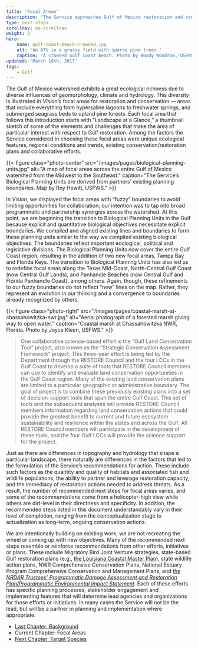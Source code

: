 ```yaml
---
title: 'Focal Areas'
description: 'The Service approaches Gulf of Mexico restoration and conservation using geographically based biological planning units that represent a convergence of boundaries already recognized and used by others.'
type: next-steps
scrollnav: no-scrollnav
weight: 3
hero:
    name: gulf-coast-beach-crowded.jpg
    alt: 'An ATV in a grassy field with sparse pine trees.'
    caption: 'A crowded Gulf Coast beach. Photo by Woody Woodrow, USFWS.'
updated: 'March 16th, 2017'
tags:
    - Gulf
---
```


The Gulf of Mexico watershed exhibits a great ecological richness due to diverse influences of geomorphology, climate and hydrology. This diversity is illustrated in _Vision’s_ focal areas for restoration and conservation — areas that include everything from hypersaline lagoons to freshwater springs, and submerged seagrass beds to upland pine forests. Each focal area that follows this introduction starts with “Landscape at a Glance,” a thumbnail sketch of some of the elements and challenges that make the area of particular interest with respect to Gulf restoration. Among the factors the Service considered in choosing these focal areas were unique ecological features, regional conditions and trends, existing conservation/restoration plans and collaborative efforts.

{{< figure class="photo-center" src="/images/pages/biological-planning-units.jpg" alt="A map of focal areas across the entire Gulf of Mexico watershed from the Midwest to the Southeast." caption="The Service’s Biological Planning Units are derived from partners’ existing planning boundaries. Map by Roy Hewitt, USFWS." >}}

In _Vision_, we displayed the focal areas with “fuzzy” boundaries to avoid limiting opportunities for collaboration; our intention was to tap into broad programmatic and partnership synergies across the watershed. At this point, we are beginning the transition to Biological Planning Units in the Gulf because explicit and quantitative biological objectives necessitate explicit boundaries. We compiled and aligned existing lines and boundaries to form these planning units similar to the way we compiled existing biological objectives. The boundaries reflect important ecological, political and legislative divisions. The Biological Planning Units now cover the entire Gulf Coast region, resulting in the addition of two new focal areas, Tampa Bay and Florida Keys. The transition to Biological Planning Units has also led us to redefine focal areas along the Texas Mid-Coast, North-Central Gulf Coast (now Central Gulf Lands), and Panhandle Beaches (now Central Gulf and Florida Panhandle Coast), among others. Again, though, these refinements to our fuzzy boundaries do not reflect “new” lines on the map. Rather, they represent an evolution in our thinking and a convergence to boundaries already recognized by others.

{{< figure class="photo-right" src="/images/pages/coastal-marsh-at-chassahowitzka-nwr.jpg" alt="Aerial photograph of a forested marsh giving way to open water." caption="Coastal marsh at Chassahowitzka NWR, Florida. Photo by Joyce Kleen, USFWS." >}}

> One collaborative science-based effort is the “Gulf Land Conservation Tool” project, also known as the “Strategic Conservation Assessment Framework” project. This three-year effort is being led by the Department through the RESTORE Council and the four LCCs in the Gulf Coast to develop a suite of tools that RESTORE Council members can use to identify and evaluate land conservation opportunities in the Gulf Coast region. Many of the existing land conservation plans are limited to a particular geographic or administrative boundary. The goal of project is to combine these previously existing plans into a set of decision-support tools that span the entire Gulf Coast. This set of tools and the subsequent analyses will provide RESTORE Council members information regarding land conservation actions that could provide the greatest benefit to current and future ecosystem sustainability and resilience within the states and across the Gulf. All RESTORE Council members will participate in the development of these tools, and the four Gulf LCCs will provide the science support for the project.

Just as there are differences in topography and hydrology that shape a particular landscape, there naturally are differences in the factors that led to the formulation of the Service’s recommendations for action. These include such factors as the quantity and quality of habitats and associated fish and wildlife populations, the ability to partner and leverage restoration capacity, and the immediacy of restoration actions needed to address threats. As a result, the number of recommended next steps for focal areas varies, and some of the recommendations come from a helicopter-high view while others are dirt-level in their directness and specificity. In addition, the recommended steps listed in this document understandably vary in their level of completion, ranging from the conceptualization stage to actualization as long-term, ongoing conservation actions.

We are intentionally building on existing work; we are not recreating the wheel or coming up with new objectives. Many of the recommended next steps resemble or reinforce recommendations from other efforts, initiatives or plans. These include Migratory Bird Joint Venture strategies, state-based Gulf restoration plans (e.g., [the Louisiana Coastal Master Plan](http://coastal.la.gov/a-common-vision/master-plan/)), state wildlife action plans, NWR Comprehensive Conservation Plans, National Estuary Program Comprehensive Conservation and Management Plans, and [_the NRDAR Trustees’ Programmatic Damage Assessment and Restoration Plan/Programmatic Environmental Impact Statement_](http://www.gulfspillrestoration.noaa.gov/restoration-planning/gulf-plan/). Each of these efforts has specific planning processes, stakeholder engagement and implementing features that will determine lead agencies and organizations for those efforts or initiatives. In many cases the Service will not be the lead, but will be a partner in planning and implementation where appropriate.

<ul class="chapter-links">
  <li class="last-chapter"><a href="../background">Last Chapter: Background</a></li>
  <li class="current-chapter"><span>Current Chapter: Focal Areas</span></li>
  <li class="next-chapter"><a href="../target-species">Next Chapter: Target Species</a></li>
</ul>
